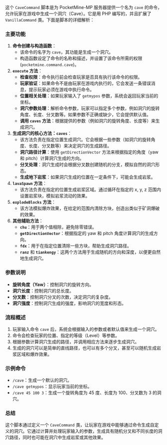 这个 `CaveCommand` 脚本是为 PocketMine-MP 服务器提供一个名为 `cave` 的命令，允许玩家在游戏中生成一个洞穴（Cave）。它是用 PHP 编写的，并且扩展了 `VanillaCommand` 类。下面是脚本的详细解析：

### 主要功能

1. **命令创建与构造函数**：
   - 该命令的名字为 `cave`，其功能是生成一个洞穴。
   - 构造函数设定了命令的名称和描述，并设置了该命令所需的权限 (`pocketmine.command.cave`)。
2. **`execute` 方法**：
   - **检查权限**：命令执行前会检查玩家是否具有执行该命令的权限。
   - **玩家验证**：如果命令不是由玩家在游戏内执行的，它会发送一条错误消息，提示玩家必须在游戏中执行命令。
   - **位置相关处理**：如果玩家输入了 `getmypos` 参数，系统会返回玩家当前的坐标。
   - **洞穴参数处理**：解析命令参数，玩家可以指定多个参数，例如洞穴的旋转角度、长度、分叉数等。如果参数不正确或缺少，它会提供默认值。
   - **调用 `caves` 方法**：根据提供的参数（例如洞穴的旋转角度、长度等）来生成洞穴。
3. **生成洞穴的核心方法：`caves`**：
   - 该方法负责在指定位置生成洞穴。它会根据一些参数（如洞穴的旋转角度、长度、分叉数等）来决定洞穴的生成路径。
   - **洞穴路径计算**：使用 `getDirectionVector` 方法来根据指定的角度（yaw 和 pitch）计算洞穴生成的方向。
   - **分叉处理**：洞穴生成时会根据分叉数创建随机的分支，模拟自然的洞穴形态。
   - **生成地下岩浆**：如果洞穴生成的位置在一定条件下，可能会生成岩浆。
4. **`lavaSpawn` 方法**：
   - 该方法负责在指定的位置生成岩浆区域。通过循环在指定的 x, y, z 范围内设置岩浆块，模拟岩浆流动的效果。
5. **`explodeBlocks` 方法**：
   - 该方法模拟爆炸效果，在给定的范围内清除方块，创造出类似于矿洞爆破的效果。
6. **其他辅助方法**：
   - **`chu`**：用于两个值相除，避免除零错误。
   - **`getDirectionVector`**：根据指定的 yaw 和 pitch 角度计算洞穴的生成方向。
   - **`fdx`**：用于在指定位置清除一些方块，帮助生成洞穴路径。
   - **`ranz`** 和 **`tiankengy`**：这两个方法用于生成随机的方向和深度，以便更自然地生成洞穴。

### 参数说明

- **旋转角度（Yaw）**：控制洞穴的旋转方向。
- **洞穴长度**：控制洞穴的总长度。
- **分叉数**：控制洞穴分叉的次数，决定洞穴的复杂度。
- **洞穴强度**：控制洞穴生成的强度，影响洞穴的宽度和形态。

### 流程概述

1. 玩家输入命令 `cave` 后，系统会根据输入的参数或者默认值来生成一个洞穴。
2. 命令会检查玩家的位置、指定的等级（Level）等参数。
3. 根据参数计算洞穴生成的路径，并调用相应方法来逐步生成洞穴。
4. 生成的洞穴可以是简单的直线路径，也可以有多个分叉，甚至可以随机生成岩浆区域和爆炸效果。

### 示例命令

- `/cave`：生成一个默认的洞穴。
- `/cave getmypos`：显示玩家当前的坐标。
- `/cave 45 100 3`：生成一个旋转角度为 45 度、长度为 100、分叉数为 3 的洞穴。

### 总结

这个脚本通过定义一个 `CaveCommand` 类，让玩家在游戏中能够通过命令生成自定义的洞穴。它通过计算并处理玩家输入的参数，生成具有随机分叉和不同长度的洞穴路径，同时也可能在洞穴中生成岩浆或其他效果。